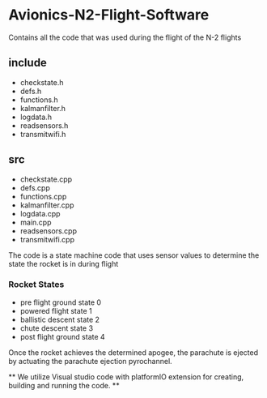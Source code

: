 # Avionics-N2-Flight-Software
Contains all the code that was used during the flight of the N-2 flights
## include
- checkstate.h
- defs.h
- functions.h
- kalmanfilter.h
- logdata.h
- readsensors.h
- transmitwifi.h

## src
- checkstate.cpp
- defs.cpp
- functions.cpp
- kalmanfilter.cpp
- logdata.cpp
- main.cpp
- readsensors.cpp
- transmitwifi.cpp

The code is a state machine code that uses sensor values to determine the state the rocket is in during flight

### Rocket States
- pre flight ground state 0
- powered flight state  1
- ballistic descent state 2
- chute descent state 3
- post flight ground state 4

Once the rocket achieves the determined apogee, the parachute is ejected by actuating the parachute ejection pyrochannel.

** We utilize Visual studio code with platformIO extension for creating, building and running the code. **